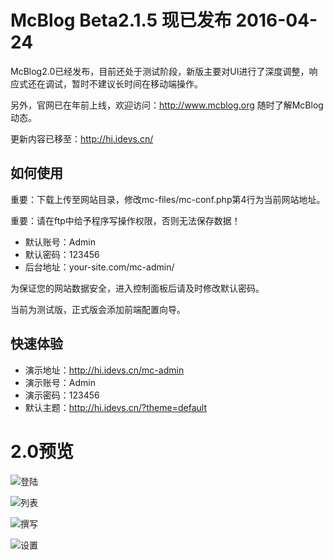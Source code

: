 # McBlog Beta2.1.5 现已发布 2016-04-24

McBlog2.0已经发布，目前还处于测试阶段，新版主要对UI进行了深度调整，响应式还在调试，暂时不建议长时间在移动端操作。

另外，官网已在年前上线，欢迎访问：http://www.mcblog.org 随时了解McBlog动态。

更新内容已移至：http://hi.idevs.cn/

## 如何使用

重要：下载上传至网站目录，修改mc-files/mc-conf.php第4行为当前网站地址。

重要：请在ftp中给予程序写操作权限，否则无法保存数据！

 - 默认账号：Admin
 - 默认密码：123456
 - 后台地址：your-site.com/mc-admin/

为保证您的网站数据安全，进入控制面板后请及时修改默认密码。

当前为测试版，正式版会添加前端配置向导。

## 快速体验

 - 演示地址：http://hi.idevs.cn/mc-admin
 - 演示账号：Admin
 - 演示密码：123456
 - 默认主题：http://hi.idevs.cn/?theme=default

# 2.0预览

![登陆][1]

![列表][2]

![撰写][3]

![设置][4]

  [1]: http://hi.idevs.cn/mc-admin/upload/hi_20160323_1477424591.jpg
  [2]: http://hi.idevs.cn/mc-admin/upload/hi_20160323_1255442127.jpg
  [3]: http://hi.idevs.cn/mc-admin/upload/hi_20160323_801479149.jpg
  [4]: http://hi.idevs.cn/mc-admin/upload/hi_20160323_79958744.jpg